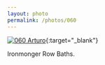 ```yaml
---
layout: photo
permalink: /photos/060
---
```


[![060 Arturo](https://c2.staticflickr.com/6/5808/20233049204_ee686c8eb4_c.jpg)](https://www.flickr.com/photos/131440297@N08/20233049204/){:target="_blank"}

Ironmonger Row Baths.
